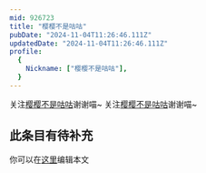 ```yaml
---
mid: 926723
title: "樱樱不是咕咕"
pubDate: "2024-11-04T11:26:46.111Z"
updatedDate: "2024-11-04T11:26:46.111Z"
profile:
  {
    Nickname: ["樱樱不是咕咕"],
  }
---
```


关注[樱樱不是咕咕](https://space.bilibili.com/926723)谢谢喵~ 关注[樱樱不是咕咕](https://space.bilibili.com/926723)谢谢喵~

## 此条目有待补充
你可以在[这里](https://github.com/Yuhanawa/VTuber.ICU/edit/master/src/content/v/樱樱不是咕咕/index.md)编辑本文
